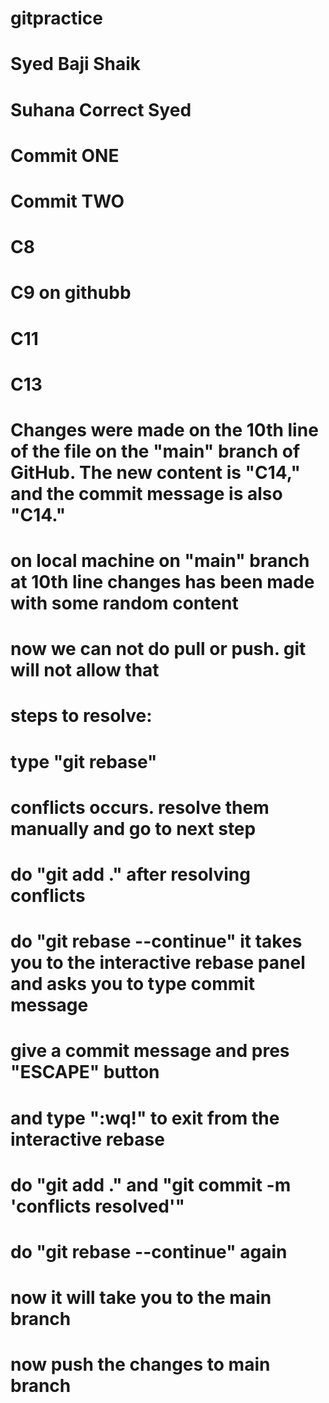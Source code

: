 # gitpractice
# Syed Baji Shaik
# Suhana Correct Syed
# Commit ONE
# Commit TWO
# C8
# C9 on githubb
# C11
# C13
# Changes were made on the 10th line of the file on the "main" branch of GitHub. The new content is "C14," and the commit message is also "C14."
# on local machine on "main" branch at 10th line changes has been made with some random content
# now we can not do pull or push. git will not allow that
# steps to resolve:
# type "git rebase"
# conflicts occurs. resolve them manually and go to next step
# do "git add ." after resolving conflicts
# do "git rebase --continue" it takes you to the interactive rebase panel and asks you to type commit message
# give a commit message and pres "ESCAPE" button
# and type ":wq!" to exit from the interactive rebase
# do "git add ." and "git commit -m 'conflicts resolved'"
# do "git rebase --continue" again
# now it will take you to the main branch
# now push the changes to main branch
